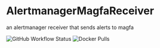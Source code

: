 # AlertmanagerMagfaReceiver
an alertmanager receiver that sends alerts to magfa

![GitHub Workflow Status](https://img.shields.io/github/workflow/status/sibche/AlertmanagerMagfaReceiver/Build%20and%20Deploy%20Docker%20Image?style=for-the-badge) ![Docker Pulls](https://img.shields.io/docker/pulls/ahmadalli/alertmanager-magfa-receiver?style=for-the-badge)
